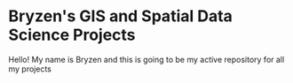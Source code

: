 # Bryzen's GIS and Spatial Data Science Projects

Hello! My name is Bryzen and this is going to be my active repository for all my projects
